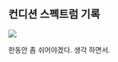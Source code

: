 ## 컨디션 스펙트럼 기록

<img src="https://github.com/BanBanMapMaker/BanBanMapMaker/assets/101504006/381894b0-b0b6-403a-a71d-d305efb9f6c2">

한동안 좀 쉬어야겠다. 생각 하면서.
